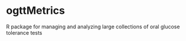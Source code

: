 # ogttMetrics
R package for managing and analyzing large collections of oral glucose tolerance tests
